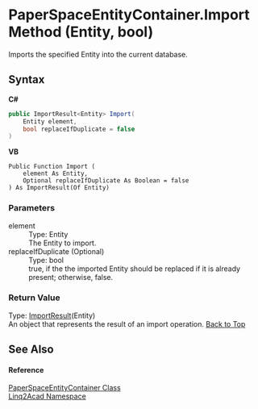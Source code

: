 # PaperSpaceEntityContainer.Import Method (Entity, bool)
 

Imports the specified Entity into the current database.

## Syntax

**C#**<br />
``` C#
public ImportResult<Entity> Import(
	Entity element,
	bool replaceIfDuplicate = false
)
```

**VB**<br />
``` VB
Public Function Import ( 
	element As Entity,
	Optional replaceIfDuplicate As Boolean = false
) As ImportResult(Of Entity)
```


### Parameters
<dl><dt>element</dt><dd>Type: Entity<br />The Entity to import.</dd><dt>replaceIfDuplicate (Optional)</dt><dd>Type: bool<br />true, if the the imported Entity should be replaced if it is already present; otherwise, false.</dd></dl>

### Return Value
Type: <a href="T_Linq2Acad_ImportResult_1.md#ImportResultT-Class">ImportResult</a>(Entity)<br />An object that represents the result of an import operation.
<a href="#PaperSpaceEntityContainerImport-Method-Entity-bool">Back to Top</a>

## See Also


#### Reference
<a href="T_Linq2Acad_PaperSpaceEntityContainer.md#PaperSpaceEntityContainer-Class">PaperSpaceEntityContainer Class</a><br /><a href="N_Linq2Acad.md#Linq2Acad-Namespace">Linq2Acad Namespace</a><br />
